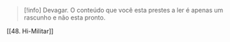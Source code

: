 >[!info] Devagar.
>O conteúdo que você esta prestes a ler é apenas um rascunho e não esta pronto.

[[48. Hi-Militar]]